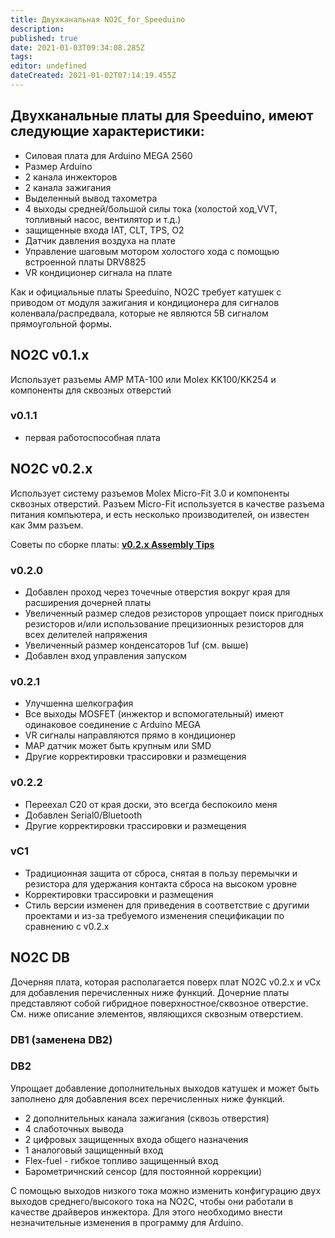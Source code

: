 ```yaml
---
title: Двухканальная NO2C_for_Speeduino
description: 
published: true
date: 2021-01-03T09:34:08.285Z
tags: 
editor: undefined
dateCreated: 2021-01-02T07:14:19.455Z
---
```


Двухканальные платы для Speeduino, имеют следующие характеристики:
------------------------------------------------------------------------------

-   Силовая плата для Arduino MEGA 2560 
-   Размер Arduino
-   2 канала инжекторов
-   2 канала зажигания
-   Выделенный вывод тахометра
-   4 выходы средней/большой силы тока (холостой ход,VVT, топливный насос, вентилятор и т.д.)
-   защищенные входа IAT, CLT, TPS, O2
-   Датчик давления воздуха на плате
-   Управление шаговым мотором холостого хода с помощью встроенной платы DRV8825
-   VR кондиционер сигнала на плате

Как и официальные платы Speeduino, NO2C требует катушек с приводом от модуля зажигания и кондиционера для сигналов коленвала/распредвала, которые не являются 5В сигналом прямоугольной формы.

NO2C v0.1.x
-----------

Использует разъемы AMP MTA-100 или Molex KK100/KK254 и компоненты для сквозных отверстий

### v0.1.1

-   первая работоспособная плата

NO2C v0.2.x
-----------

Использует систему разъемов Molex Micro-Fit 3.0 и компоненты сквозных отверстий. Разъем Micro-Fit используется в качестве разъема питания компьютера, и есть несколько производителей, он известен как 3мм разъем.

Советы по сборке платы: **[v0.2.x Assembly Tips](v0.2.x_Assembly_Tips "wikilink")**

### v0.2.0

-   Добавлен проход через точечные отверстия вокруг края для расширения дочерней платы
-   Увеличенный размер следов резисторов упрощает поиск пригодных резисторов и/или использование прецизионных резисторов для всех делителей напряжения
-   Увеличенный размер конденсаторов 1uf (см. выше)
-   Добавлен вход управления запуском

### v0.2.1

-   Улучшенна шелкография
-   Все выходы MOSFET (инжектор и вспомогательный) имеют одинаковое соединение с Arduino MEGA
-   VR сигналы направляются прямо в кондиционер
-   MAP датчик может быть крупным или SMD
-   Другие корректировки трассировки и размещения

### v0.2.2

-   Переехал C20 от края доски, это всегда беспокоило меня
-   Добавлен Serial0/Bluetooth
-   Другие корректировки трассировки и размещения

### vC1

-   Традиционная защита от сброса, снятая в пользу перемычки и резистора для удержания контакта сброса на высоком уровне
-   Корректировки трассировки и размещения
-   Стиль версии изменен для приведения в соответствие с другими проектами и из-за требуемого изменения спецификации по сравнению с v0.2.x

NO2C DB
-------

Дочерняя плата, которая располагается поверх плат NO2C v0.2.x и vCx для добавления перечисленных ниже функций. Дочерние платы представляют собой гибридное поверхностное/сквозное отверстие. См. ниже описание элементов, являющихся сквозным отверстием.

### DB1 (заменена DB2)


### DB2

Упрощает добавление дополнительных выходов катушек и может быть заполнено для добавления всех перечисленных ниже функций.

-   2 дополнительных канала зажигания (сквозь отверстия)
-   4 слаботочных вывода
-   2 цифровых защищенных входа общего назначения
-   1 аналоговый защищенный вход
-   Flex-fuel - гибкое топливо защищенный вход
-   Барометричнский сенсор (для постоянной коррекции)

С помощью выходов низкого тока можно изменить конфигурацию двух выходов среднего/высокого тока на NO2C, чтобы они работали в качестве драйверов инжектора. Для этого необходимо внести незначительные изменения в программу для Arduino.